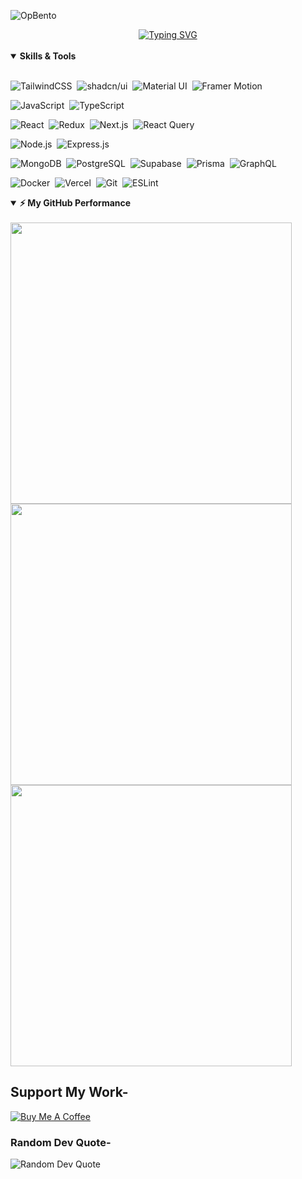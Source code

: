 <!-- ════════════ 👤 PROFILE BANNER & SOCIAL LINKS ════════════ --> 
![OpBento](https://firebasestorage.googleapis.com/v0/b/smartkaksha-fe32c.appspot.com/o/opbento%2Fadityadomlef1292.png?alt=media)


<!-- ============================= -->
<!-- 💡 Typing Animation Banner -->
<!-- ============================== -->
<div align="center">
    <a href="https://git.io/typing-svg">
        <img src="https://readme-typing-svg.herokuapp.com?font=Poppins&weight=800&size=31&duration=2000&pause=80&color=Dc143c&center=true&multiline=true&repeat=false&width=700&height=117&lines=Hi%2C+I'm+Aditya!;A+Self+Taught+Software+Developer;Based+in+Nagpur%2C+Maharashtra+Area" alt="Typing SVG"/>
    </a>
</div>
<br/>


<details open>
<summary><b>Skills & Tools</b></summary>
<br>

<!-- Frontend -->
![TailwindCSS](https://img.shields.io/badge/Tailwind_CSS-06B6D4?style=for-the-badge&logo=tailwindcss&logoColor=white)&nbsp;
![shadcn/ui](https://img.shields.io/badge/shadcn%2Fui-111827?style=for-the-badge&logo=shadcn&logoColor=white)&nbsp;
![Material UI](https://img.shields.io/badge/Material--UI-007FFF?style=for-the-badge&logo=mui&logoColor=white)&nbsp;
![Framer Motion](https://img.shields.io/badge/Framer--Motion-EF4B4B?style=for-the-badge&logo=framer&logoColor=white)&nbsp;

<!-- Languages -->
![JavaScript](https://img.shields.io/badge/-JavaScript-F7DF1E?style=for-the-badge&logo=javascript&logoColor=black)&nbsp;
![TypeScript](https://img.shields.io/badge/TypeScript-3178C6?style=for-the-badge&logo=typescript&logoColor=white)&nbsp;

<!-- Frameworks & Libraries -->
![React](https://img.shields.io/badge/React-20232A?style=for-the-badge&logo=react&logoColor=61DAFB)&nbsp;
![Redux](https://img.shields.io/badge/Redux-593D88?style=for-the-badge&logo=redux&logoColor=white)&nbsp;
![Next.js](https://img.shields.io/badge/Next.js-000000?style=for-the-badge&logo=nextdotjs&logoColor=white)&nbsp;
![React Query](https://img.shields.io/badge/React_Query-FF4154?style=for-the-badge&logo=reactquery&logoColor=white)&nbsp;

<!-- Backend -->
![Node.js](https://img.shields.io/badge/Node.js-339933?style=for-the-badge&logo=node.js&logoColor=white)&nbsp;
![Express.js](https://img.shields.io/badge/Express.js-000000?style=for-the-badge&logo=express&logoColor=white)&nbsp;

<!-- Databases -->
![MongoDB](https://img.shields.io/badge/MongoDB-47A248?style=for-the-badge&logo=mongodb&logoColor=white)&nbsp;
![PostgreSQL](https://img.shields.io/badge/PostgreSQL-336791?style=for-the-badge&logo=postgresql&logoColor=white)&nbsp;
![Supabase](https://img.shields.io/badge/Supabase-3ECF8E?style=for-the-badge&logo=supabase&logoColor=white)&nbsp;
![Prisma](https://img.shields.io/badge/Prisma-2D3748?style=for-the-badge&logo=prisma&logoColor=white)&nbsp;
![GraphQL](https://img.shields.io/badge/GraphQL-E10098?style=for-the-badge&logo=graphql&logoColor=white)&nbsp;

<!-- DevOps & Tools -->
![Docker](https://img.shields.io/badge/Docker-2496ED?style=for-the-badge&logo=docker&logoColor=white)&nbsp;
![Vercel](https://img.shields.io/badge/Vercel-000000?style=for-the-badge&logo=vercel&logoColor=white)&nbsp;
![Git](https://img.shields.io/badge/-Git-F05032?style=for-the-badge&logo=git&logoColor=white)&nbsp;
![ESLint](https://img.shields.io/badge/ESLint-4B32C3?style=for-the-badge&logo=eslint&logoColor=white)&nbsp;

</details>


<!-- ════════════ 📈 GITHUB STATS ════════════ -->
<details open>
<summary><b>⚡ My GitHub Performance</b></summary>
<br>

<!-- General stats card -->
<img src="https://github-readme-stats.vercel.app/api?username=adityadomle&theme=gotham&hide_border=false&include_all_commits=true&count_private=true" width="450" />
<br/>
<!-- GitHub streak stats -->
<img src="https://streak-stats.demolab.com/?user=adityadomle&theme=gotham&hide_border=false" width="450" />
<br/>
<!-- Most used languages -->
<img src="https://github-readme-stats.vercel.app/api/top-langs/?username=adityadomle&layout=compact&theme=gotham&hide_border=false" width="450" />
</details>

<!-- ════════════ ☕️ SUPPORT ME ════════════ -->

## Support My Work-
<div align="left">
  <a href="https://www.buymeacoffee.com/adityadomle" target="_blank" rel="noreferrer nofollow">
    <img src="https://img.shields.io/badge/Buy%20Me%20a%20Coffee-Support-darkgreen?style=for-the-badge&logo=buymeacoffee&logoColor=white" alt="Buy Me A Coffee" />
  </a>
</div>

<!-- ════════════ 💬 RANDOM DEV QUOTE ════════════ -->

### Random Dev Quote-
<img src="https://quotes-github-readme.vercel.app/api?type=horizontal&theme=tokyonight" alt="Random Dev Quote"/>
    <div align="center">

<p align="left"> <img src="https://komarev.com/ghpvc/?username=adityadomle&label=Profile%20views&color=0e75b6&style=flat" alt="" /> </p>
<!-- ════════════ © ADITYA DOMLE ════════════ -->
